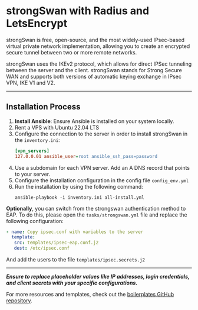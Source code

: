 # strongSwan with Radius and LetsEncrypt

strongSwan is free, open-source, and the most widely-used IPsec-based virtual private network implementation, allowing you to create an encrypted secure tunnel between two or more remote networks.

strongSwan uses the IKEv2 protocol, which allows for direct IPSec tunneling between the server and the client. strongSwan stands for Strong Secure WAN and supports both versions of automatic keying exchange in IPsec VPN, IKE V1 and V2.

---

## Installation Process

1.  **Install Ansible**: Ensure Ansible is installed on your system locally.
2. Rent a VPS with Ubuntu 22.04 LTS
3. Configure the connection to the server in order to install strongSwan in the `inventory.ini`:
   ```ini
   [vpn_servers]
   127.0.0.01 ansible_user=root ansible_ssh_pass=password
   ```
4. Use a subdomain for each VPN server. Add an A DNS record that points to your server.
5. Configure the installation configuration in the config file `config_env.yml`
6. Run the installation by using the following command:
   ```shell
   ansible-playbook -i inventory.ini all-install.yml
   ```

**Optionally**, you can switch from the strongswan authentication method to EAP. To do this, please open the `tasks/strongswan.yml` file and replace the following configuration:
   ```yaml
   - name: Copy ipsec.conf with variables to the server
     template:
      src: templates/ipsec-eap.conf.j2
      dest: /etc/ipsec.conf
   ```
And add the users to the file `templates/ipsec.secrets.j2`

---

***Ensure to replace placeholder values like IP addresses, login credentials, and client secrets with your specific configurations.***

For more resources and templates, check out the [boilerplates GitHub repository](https://github.com/dminglv/boilerplates).